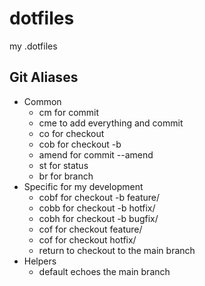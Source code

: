 # dotfiles
my .dotfiles

## Git Aliases
- Common
    - cm for commit
    - cme to add everything and commit
    - co for checkout
    - cob for checkout -b
    - amend for commit --amend
    - st for status
    - br for branch
- Specific for my development
    - cobf for checkout -b feature/<arg name of the branch>
    - cobb for checkout -b hotfix/<arg name of the branch>
    - cobh for checkout -b bugfix/<arg name of the branch>
    - cof for checkout feature/<arg name of the branch>
    - cof for checkout hotfix/<arg name of the branch>
    - return to checkout to the main branch
- Helpers
	- default echoes the main branch
